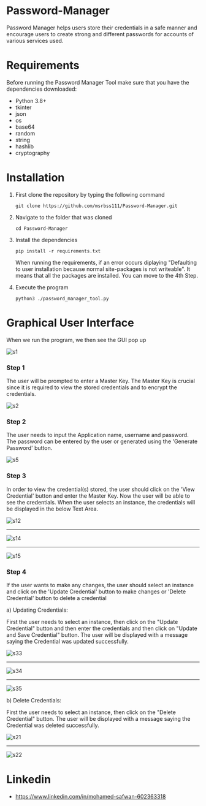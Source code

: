 # Password-Manager

Password Manager helps users store their credentials in a safe manner and encourage users to create strong and different passwords for accounts of various services used. 


# Requirements
Before running the Password Manager Tool make sure that you have the dependencies downloaded:
 - Python 3.8+
 - tkinter
 - json
 - os
 - base64
 - random
 - string
 - hashlib
 - cryptography

# Installation



1. First clone the repository by typing the following command
   ```
   git clone https://github.com/msrbss111/Password-Manager.git
   ```
2. Navigate to the folder that was cloned
   ```
   cd Password-Manager
   ```
3. Install the dependencies
   ```
   pip install -r requirements.txt
   ```
   When running the requirements, if an error occurs diplaying "Defaulting to user installation because normal site-packages is not writeable".
   It means that all the packages are installed. You can move to the 4th Step.


   
4. Execute the program
   ```
   python3 ./password_manager_tool.py
   ```





# Graphical User Interface

When we run the program, we then see the GUI pop up

![s1](https://github.com/msrbss111/Password-Manager/assets/109531651/775345cd-82d4-44d3-a35a-5e2744904467)

### Step 1
The user will be prompted to enter a Master Key. The Master Key is crucial since it is required to view the stored credentials and to encrypt the credentials.


![s2](https://github.com/msrbss111/Password-Manager/assets/109531651/b813c226-0676-4f14-8a1d-2f8d254ac33a)



### Step 2
The user needs to input the Application name, username and password. The password can be entered by the user or generated using the 'Generate Password' button.

![s5](https://github.com/msrbss111/Password-Manager/assets/109531651/4ea8a804-7e73-4dde-b4c5-0cba07b8894f)

### Step 3
In order to view the credential(s) stored, the user should click on the 'View Credential' button and enter the Master Key. Now the user will be able to see the credentials.
When the user selects an instance, the credentials will be displayed in the below Text Area.

![s12](https://github.com/msrbss111/Password-Manager/assets/109531651/5bff9ab2-57ee-4760-a3f0-12e544d76a6c)

--------------------------------------------------------------------------------------------------------------------------------------------------------

![s14](https://github.com/msrbss111/Password-Manager/assets/109531651/6be8f70d-f5ad-45e7-b0e5-5a3e1761edc9)

--------------------------------------------------------------------------------------------------------------------------------------------------------

![s15](https://github.com/msrbss111/Password-Manager/assets/109531651/e1ffe79f-633b-4cba-b0d9-af56f527f44c)

### Step 4
If the user wants to make any changes, the user should select an instance and click on the 'Update Credential' button to make changes or 'Delete Credential' button to delete a credential 

a) Updating Credentials:

First the user needs to select an instance, then click on the "Update Credential" button and then enter the credentials and then click on "Update and Save Credential" button.
The user will be displayed with a message saying the Credential was updated successfully.


![s33](https://github.com/msrbss111/Password-Manager/assets/109531651/4355547f-6923-41db-acc0-677f7526965d)

--------------------------------------------------------------------------------------------------------------------------------------------------------

![s34](https://github.com/msrbss111/Password-Manager/assets/109531651/980a8cd8-1717-4668-9dc2-af56a1cfb082)

--------------------------------------------------------------------------------------------------------------------------------------------------------

![s35](https://github.com/msrbss111/Password-Manager/assets/109531651/adad9f5d-1d39-4c8b-b7ca-8bc0556881a0)


b) Delete Credentials:

First the user needs to select an instance, then click on the "Delete Credential" button.
The user will be displayed with a message saying the Credential was deleted successfully.

![s21](https://github.com/msrbss111/Password-Manager/assets/109531651/0a11dcad-ab1d-4b1a-9379-71db8da060a6)

--------------------------------------------------------------------------------------------------------------------------------------------------------

![s22](https://github.com/msrbss111/Password-Manager/assets/109531651/6baf4f49-d9a0-4c73-992c-8bfbeec4e55e)


# Linkedin 
- https://www.linkedin.com/in/mohamed-safwan-602363318
  
